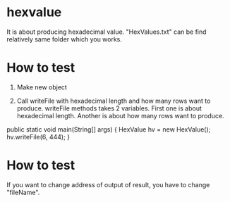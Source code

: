 # hexvalue
It is about producing hexadecimal value. "HexValues.txt" can be find relatively same folder which you works.

# How to test

1. Make new object

2. Call writeFile with hexadecimal length and how many rows want to produce. writeFile methods takes 2 variables. First one is about hexadecimal length. Another is about  how many rows want to produce.

public static void main(String[] args) {
  HexValue hv = new HexValue();
  hv.writeFile(6, 444);
}

# How to test

If you want to change address of output of result, you have to change "fileName".
